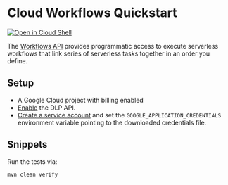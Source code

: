 # Cloud Workflows Quickstart
<a href="https://console.cloud.google.com/cloudshell/open?git_repo=https://github.com/GoogleCloudPlatform/java-docs-samples&page=editor&open_in_editor=workflows/cloud-client
/
README.md">
<img alt="Open in Cloud Shell" src ="http://gstatic.com/cloudssh/images/open-btn.png"></a>

The [Workflows API](https://cloud.google.com/workflows/docs/) provides programmatic access to execute serverless workflows that link series of serverless tasks together in an order you define.

## Setup
- A Google Cloud project with billing enabled
- [Enable](https://console.cloud.google.com/launcher/details/google/workflows.googleapis.com) the DLP API.
- [Create a service account](https://cloud.google.com/docs/authentication/getting-started)
and set the `GOOGLE_APPLICATION_CREDENTIALS` environment variable pointing to the downloaded credentials file.

## Snippets
Run the tests via:
```
mvn clean verify
```

